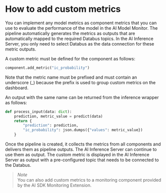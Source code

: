<!--
SPDX-FileCopyrightText: Copyright (C) 2020 - 2024 Siemens AG
SPDX-FileCopyrightText: Copyright (C) 2020-2024 Siemens AG

SPDX-License-Identifier: MIT
-->

# How to add custom metrics

You can implement any model metrics as component metrics that you can use to evaluate the performance of the model in the AI Model Monitor. The pipeline automatically generates the metrics as outputs that are automatically mapped to the required Databus topics. In the AI Inference Server, you only need to select Databus as the data connection for these metric outputs.

A custom metric must be defined for the component as follows:

```python
component.add_metric("ic_probability")
```

Note that the metric name must be prefixed and must contain an underscore (_) because the prefix is used to group custom metrics on the dashboard.

An output with the same name can be returned from the inference wrapper as follows:

```python
def process_input(data: dict):
    prediction, metric_value = predict(data)
    return {
        "prediction": prediction,
        "ic_probability": json.dumps({"values": metric_value})
    }
```

Once the pipeline is created, it collects the metrics from all components and delivers them as pipeline outputs. The AI Inference Server can continue to use them as output. The custom metric is displayed in the AI Inference Server as output with a pre-configured topic that needs to be connected to the Databus.

>*Note*\
You can also add custom metrics to a monitoring component provided by the AI SDK Monitoring Extension.
